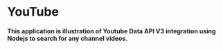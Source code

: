 # YouTube

#### This application is illustration of **Youtube Data API V3** integration using Nodejs to search for any channel videos.
